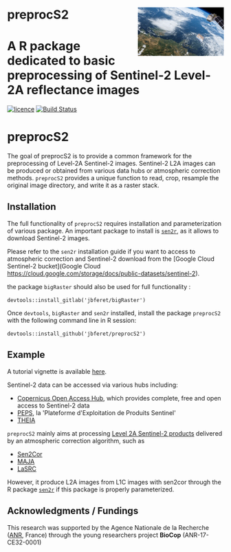# __preprocS2__ <img src="man/figures/Sentinel-2.gif" align="right" alt="" width="200" />

# A R package dedicated to basic preprocessing of Sentinel-2 Level-2A reflectance images

[![licence](https://img.shields.io/badge/Licence-GPL--3-blue.svg)](https://www.r-project.org/Licenses/GPL-3)
[![Build Status](https://gitlab.com/jbferet/preprocS2/badges/master/pipeline.svg)](https://gitlab.com/jbferet/preprocS2/pipelines/latest)


# preprocS2

The goal of preprocS2 is to provide a common framework for the preprocessing of 
Level-2A Sentinel-2 images. 
Sentinel-2 L2A images can be produced or obtained from various data hubs or 
atmospheric correction methods. 
`preprocS2` provides a unique function to read, crop, resample the original image 
directory, and write it as a raster stack.

## Installation

The full functionality of `preprocS2` requires installation and parameterization 
of various package. 
An important package to install is [`sen2r`](https://sen2r.ranghetti.info/), 
as it allows to download Sentinel-2 images. 

Please refer to the `sen2r` installation guide if you want to access to 
atmospheric correction and Sentinel-2 download from the 
[Google Cloud Sentinel-2 bucket](Google Cloud https://cloud.google.com/storage/docs/public-datasets/sentinel-2).

the package `bigRaster` should also be used for full functionality :

```
devtools::install_gitlab('jbferet/bigRaster')
```

Once `devtools`, `bigRaster` and `sen2r` installed, install the package `preprocS2` 
with the following command line in R session:

```
devtools::install_github('jbferet/preprocS2')
```

## Example

A tutorial vignette is available [here](https://jbferet.gitlab.io/preprocs2/articles/preprocS2.html).

Sentinel-2 data can be accessed via various hubs including: 

- [Copernicus Open Access Hub](https://scihub.copernicus.eu/), which provides complete, free and open access to Sentinel-2 data
- [PEPS](https://peps.cnes.fr/rocket/#/home), la 'Plateforme d'Exploitation de Produits Sentinel' 
- [THEIA](https://theia.cnes.fr/atdistrib/rocket/#/search?collection=SENTINEL2)

`preprocS2` mainly aims at processing [Level 2A Sentinel-2 products](https://sentinels.copernicus.eu/web/sentinel/user-guides/sentinel-2-msi/product-types/level-2a) delivered by an atmospheric correction algorithm, such as 
- [Sen2Cor](http://step.esa.int/main/snap-supported-plugins/sen2cor/)
- [MAJA](https://www.theia-land.fr/en/product/sentinel-2-surface-reflectance/)
- [LaSRC](https://www.sciencedirect.com/science/article/pii/S0034425718304139)

However, it produce L2A images from L1C images with sen2cor through the R package 
[`sen2r`](https://sen2r.ranghetti.info/) if this package is properly parameterized.

## Acknowledgments / Fundings

This research was supported by the Agence Nationale de la Recherche 
([ANR](https://anr.fr/en/open-calls-and-preannouncements/), France) through the 
young researchers project **BioCop** (ANR-17-CE32-0001)
